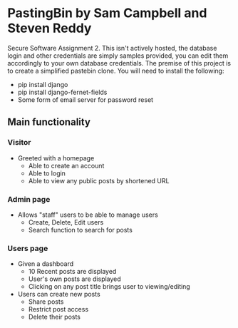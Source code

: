 # PastingBin by Sam Campbell and Steven Reddy	 									     
Secure Software Assignment 2. This isn't actively hosted, the database login and other credentials are simply samples provided, you can edit them accordingly to your own database credentials.
The premise of this project is to create a simplified pastebin clone. You will need to install the following:
- pip install django
- pip install django-fernet-fields
- Some form of email server for password reset


## Main functionality
### Visitor
- Greeted with a homepage
	- Able to create an account
	- Able to login
	- Able to view any public posts by shortened URL
### Admin page
- Allows "staff" users to be able to manage users
  - Create, Delete, Edit users
  - Search function to search for posts
### Users page
- Given a dashboard
  - 10 Recent posts are displayed
  - User's own posts are displayed
  - Clicking on any post title brings user to viewing/editing
- Users can create new posts
  - Share posts
  - Restrict post access
  - Delete their posts
